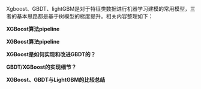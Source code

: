 Xgboost、GBDT、lightGBM是对于特征类数据进行机器学习建模的常用模型，三者的基本思路都是基于树模型的梯度提升。相关内容整理如下：



**XGBoost算法pipeline**















**XGBoost算法pipeline**











**XGBoost是如何实现和改进GBDT的？**







**GBDT/XGBoost的实现细节？**







**XGBoost、GBDT与LightGBM的比较总结**





